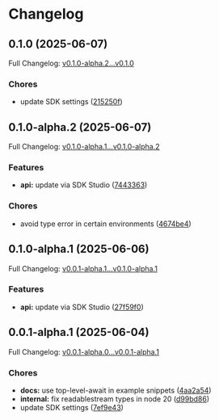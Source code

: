 # Changelog

## 0.1.0 (2025-06-07)

Full Changelog: [v0.1.0-alpha.2...v0.1.0](https://github.com/sqzw-x/emby-typescript/compare/v0.1.0-alpha.2...v0.1.0)

### Chores

* update SDK settings ([215250f](https://github.com/sqzw-x/emby-typescript/commit/215250fe8c0dac4234af68974560a40baf0dcbbc))

## 0.1.0-alpha.2 (2025-06-07)

Full Changelog: [v0.1.0-alpha.1...v0.1.0-alpha.2](https://github.com/sqzw-x/emby-typescript/compare/v0.1.0-alpha.1...v0.1.0-alpha.2)

### Features

* **api:** update via SDK Studio ([7443363](https://github.com/sqzw-x/emby-typescript/commit/7443363e4513081713955bfb8d98f3484733f8dd))


### Chores

* avoid type error in certain environments ([4674be4](https://github.com/sqzw-x/emby-typescript/commit/4674be4e85e4f62dc8a9c7fb0b63a1b5955f4470))

## 0.1.0-alpha.1 (2025-06-06)

Full Changelog: [v0.0.1-alpha.1...v0.1.0-alpha.1](https://github.com/sqzw-x/emby-typescript/compare/v0.0.1-alpha.1...v0.1.0-alpha.1)

### Features

* **api:** update via SDK Studio ([27f59f0](https://github.com/sqzw-x/emby-typescript/commit/27f59f00621d1bd820757216712fb712c84b78b5))

## 0.0.1-alpha.1 (2025-06-04)

Full Changelog: [v0.0.1-alpha.0...v0.0.1-alpha.1](https://github.com/sqzw-x/emby-typescript/compare/v0.0.1-alpha.0...v0.0.1-alpha.1)

### Chores

* **docs:** use top-level-await in example snippets ([4aa2a54](https://github.com/sqzw-x/emby-typescript/commit/4aa2a549176bb1f409d6831214401ac4ec895224))
* **internal:** fix readablestream types in node 20 ([d99bd86](https://github.com/sqzw-x/emby-typescript/commit/d99bd8691ecff09d249aeda96c1ca49ec6cec7c1))
* update SDK settings ([7ef9e43](https://github.com/sqzw-x/emby-typescript/commit/7ef9e430f9270aeb482cad028451d6c6b84eddd0))
